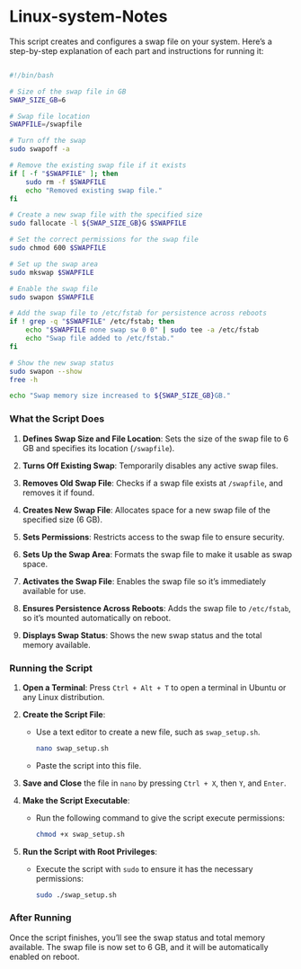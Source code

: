 # Linux-system-Notes

This script creates and configures a swap file on your system. Here’s a step-by-step explanation of each part and instructions for running it:

```sh

#!/bin/bash

# Size of the swap file in GB
SWAP_SIZE_GB=6

# Swap file location
SWAPFILE=/swapfile

# Turn off the swap
sudo swapoff -a

# Remove the existing swap file if it exists
if [ -f "$SWAPFILE" ]; then
    sudo rm -f $SWAPFILE
    echo "Removed existing swap file."
fi

# Create a new swap file with the specified size
sudo fallocate -l ${SWAP_SIZE_GB}G $SWAPFILE

# Set the correct permissions for the swap file
sudo chmod 600 $SWAPFILE

# Set up the swap area
sudo mkswap $SWAPFILE

# Enable the swap file
sudo swapon $SWAPFILE

# Add the swap file to /etc/fstab for persistence across reboots
if ! grep -q "$SWAPFILE" /etc/fstab; then
    echo "$SWAPFILE none swap sw 0 0" | sudo tee -a /etc/fstab
    echo "Swap file added to /etc/fstab."
fi

# Show the new swap status
sudo swapon --show
free -h

echo "Swap memory size increased to ${SWAP_SIZE_GB}GB."

```

### What the Script Does

1. **Defines Swap Size and File Location**: Sets the size of the swap file to 6 GB and specifies its location (`/swapfile`).
   
2. **Turns Off Existing Swap**: Temporarily disables any active swap files.

3. **Removes Old Swap File**: Checks if a swap file exists at `/swapfile`, and removes it if found.

4. **Creates New Swap File**: Allocates space for a new swap file of the specified size (6 GB).

5. **Sets Permissions**: Restricts access to the swap file to ensure security.

6. **Sets Up the Swap Area**: Formats the swap file to make it usable as swap space.

7. **Activates the Swap File**: Enables the swap file so it’s immediately available for use.

8. **Ensures Persistence Across Reboots**: Adds the swap file to `/etc/fstab`, so it’s mounted automatically on reboot.

9. **Displays Swap Status**: Shows the new swap status and the total memory available.

### Running the Script

1. **Open a Terminal**: Press `Ctrl + Alt + T` to open a terminal in Ubuntu or any Linux distribution.

2. **Create the Script File**:
   - Use a text editor to create a new file, such as `swap_setup.sh`.
     ```bash
     nano swap_setup.sh
     ```
   - Paste the script into this file.

3. **Save and Close** the file in `nano` by pressing `Ctrl + X`, then `Y`, and `Enter`.

4. **Make the Script Executable**:
   - Run the following command to give the script execute permissions:
     ```bash
     chmod +x swap_setup.sh
     ```

5. **Run the Script with Root Privileges**:
   - Execute the script with `sudo` to ensure it has the necessary permissions:
     ```bash
     sudo ./swap_setup.sh
     ```

### After Running

Once the script finishes, you’ll see the swap status and total memory available. The swap file is now set to 6 GB, and it will be automatically enabled on reboot.
